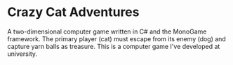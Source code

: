# Crazy Cat Adventures
A two-dimensional computer game written in C# and the MonoGame framework. The primary player (cat) must escape from its enemy (dog) and capture yarn balls as treasure. This is a computer game I've developed at university. 
